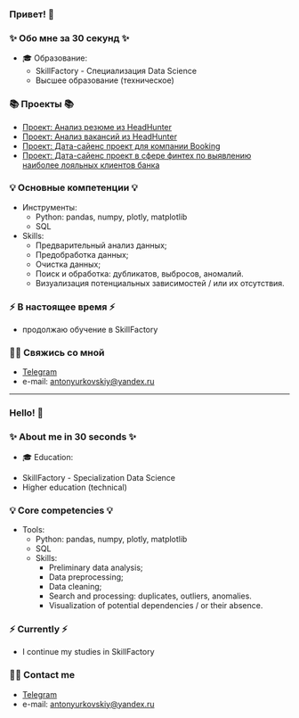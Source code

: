 
### Привет! 👋

### ✨ Обо мне за 30 секунд ✨ 
* 🎓 Образование:
  - SkillFactory - Специализация Data Science
  - Высшее образование (техническое)

### 📚 Проекты 📚

* [Проект: Анализ резюме из HeadHunter](https://github.com/AntonYurkovskiy/Project_1_hhVacancyAnalysis)
* [Проект: Анализ вакансий из HeadHunter](https://github.com/AntonYurkovskiy/Project_2_SQL_hh_analiysis)
* [Проект: Дата-сайенc проект для компании Booking](https://github.com/AntonYurkovskiy/Project_3_EDA_FE_BookingHotelsRating)
* [Проект: Дата-сайенc проект в сфере финтех по выявлению наиболее лояльных клиентов банка](https://github.com/AntonYurkovskiy/Project_4_ML_BankDeposits)
  

### 💡 Основные компетенции 💡
- Инструменты:
    * Python: pandas, numpy, plotly, matplotlib
    * SQL
- Skills: 
    * Предварительный анализ данных;
    * Предобработка данных;
    * Очистка данных;
    * Поиск и обработка: дубликатов, выбросов, аномалий.
    * Визуализация потенциальных зависимостей / или их отсутствия.

### ⚡️ В настоящее время ⚡️
- продолжаю обучение в SkillFactory
### 🙌🏻 Свяжись со мной
- [Telegram](https://t.me/+79114966553)
- e-mail: antonyurkovskiy@yandex.ru

---

### Hello! 👋

### ✨ About me in 30 seconds ✨ 
* 🎓 Education:
 - SkillFactory - Specialization Data Science
 - Higher education (technical)
### 💡 Core competencies 💡
- Tools:
    * Python: pandas, numpy, plotly, matplotlib
    * SQL
  - Skills:
    * Preliminary data analysis;
    * Data preprocessing;
    * Data cleaning;
    * Search and processing: duplicates, outliers, anomalies.
    * Visualization of potential dependencies / or their absence.
### ⚡️ Currently ⚡️
- I continue my studies in SkillFactory
### 🙌🏻 Contact me
- [Telegram](https://t.me/+79114966553)
- e-mail: antonyurkovskiy@yandex.ru

